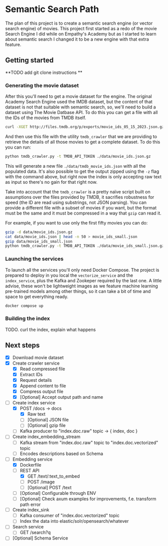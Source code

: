 # Semantic Search Path

The plan of this project is to create a semantic search engine (or vector search engine) of movies. This project first started as a redo of the movie Search Engine I did while on Empathy's Academy but as I started to learn about semantic search I changed it to be a new engine with that extra feature.

## Getting started

**TODO add git clone instructions **

### Generating the movie dataset

After this you'll need to get a movie dataset for the engine. The original Academy Search Engine used the IMDB dataset, but the content of that dataset is not that suitable with semantic search, so, we'll need to build a dataset using The Movie Datbase API. To do this you can get a file with all the IDs of the movies from TMDB itself.

```sh
curl -XGET http://files.tmdb.org/p/exports/movie_ids_05_15_2023.json.gz -o data/movie_ids.json.gz
```

And then use this file with the utility `tmdb_crawler` that we are providing to retrieve the details of all those movies to get a complete dataset. To do this you can run:

```sh
python tmdb_crawler.py -t TMDB_API_TOKEN ./data/movie_ids.json.gz
```

This will generate a new file `./data/tmdb_movie_ids.json` with all the populated data. It's also possible to get the output zipped using the `-z` flag with the command above, but right now the index is only accepting raw text as input so there's no gain for that right now.

Take into account that the `tmdb_crawler` is a pretty naïve script built on assumptions over the files provided by TMDB, it sacrifies robustness for speed (the ID are read using substrings, not JSON parsing). You can provide a different file with a subset of movies if you want, but the format must be the same and it must be compressed in a way that `gzip` can read it.

For example, if you want to use only the first fifty movies you can do:

```sh
gzip -d data/movie_ids.json.gz
cat data/movie_ids.json | head -n 50 > movie_ids_small.json
gzip data/movie_ids_small.json
python tmdb_crawler.py -t TMDB_API_TOKEN ./data/movie_ids_small.json.gz
```

### Launching the services

To launch all the services you'll only need Docker Compose. The project is prepared to deploy in you local the `vectorize_service` and the `index_service`, plus the Kafka and Zookeper required by the last one. A little advise, these won't be lightweight images as we feature machine learning pre-trained models among other things, so it can take a bit of time and space to get everything ready.

```sh
docker compose up
```

### Building the index

TODO. curl the index, explain what happens

## Next steps
- [x] Download movie dataset
- [x] Create crawler service 
  - [x] Read compressed file
  - [x] Extract IDs
  - [x] Request details
  - [x] Append content to file
  - [x] Compress output file
  - [x] [Optional] Accept output path and name 
- [ ] Create index service
  - [x] POST /docs -> docs
    - [x] Raw text
    - [ ] [Optional] JSON file
    - [ ] [Optional] gzip file
  - [ ] Kafka producer to "index.doc.raw" topic -> { index, doc }
- [ ] Create index_embedding_stream
  - [ ] Kafka stream from "index.doc.raw" topic to "index.doc.vectorized" topic
  - [ ] Encodes descriptions based on Schema
- [ ] Embedding service
  - [x] Dockerfile
  - [ ] REST API
    - [x] GET /text/:text_to_embed
    - [ ] POST /image
    - [ ] [Optional] POST /text
  - [ ] [Optional] Configurable through ENV
  - [ ] [Optional] Check axum examples for improvements, f.e. transform path error
- [ ] Create index_sink
  - [ ] Kafka consumer of "index.doc.vectorized" topic
  - [ ] Index the data into elastic/solr/opensearch/whatever
- [ ] Search service
  - [ ] GET /search?q
- [ ] [Optional] Schema Service
